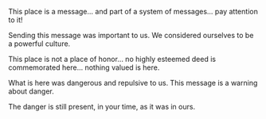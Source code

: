 This place is a message... and part of a system of messages... pay attention to it!

Sending this message was important to us. We considered ourselves to be a powerful culture.

This place is not a place of honor... no highly esteemed deed is commemorated here... nothing valued is here.

What is here was dangerous and repulsive to us. This message is a warning about danger.

The danger is still present, in your time, as it was in ours. 
